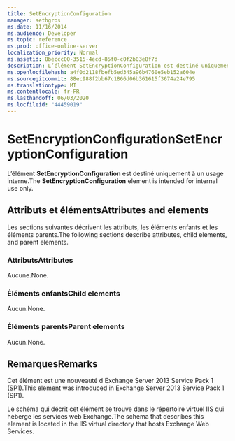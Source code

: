 ```yaml
---
title: SetEncryptionConfiguration
manager: sethgros
ms.date: 11/16/2014
ms.audience: Developer
ms.topic: reference
ms.prod: office-online-server
localization_priority: Normal
ms.assetid: 8beccc00-3515-4ecd-85f0-c0f2b03e8f7d
description: L’élément SetEncryptionConfiguration est destiné uniquement à un usage interne.
ms.openlocfilehash: a4f0d2118fbefb5ed345a96b4760e5eb152a604e
ms.sourcegitcommit: 88ec988f2bb67c1866d06b361615f3674a24e795
ms.translationtype: MT
ms.contentlocale: fr-FR
ms.lasthandoff: 06/03/2020
ms.locfileid: "44459019"
---
```

# <a name="setencryptionconfiguration"></a><span data-ttu-id="e3d58-103">SetEncryptionConfiguration</span><span class="sxs-lookup"><span data-stu-id="e3d58-103">SetEncryptionConfiguration</span></span>

<span data-ttu-id="e3d58-104">L’élément **SetEncryptionConfiguration** est destiné uniquement à un usage interne.</span><span class="sxs-lookup"><span data-stu-id="e3d58-104">The **SetEncryptionConfiguration** element is intended for internal use only.</span></span> 

## <a name="attributes-and-elements"></a><span data-ttu-id="e3d58-105">Attributs et éléments</span><span class="sxs-lookup"><span data-stu-id="e3d58-105">Attributes and elements</span></span>

<span data-ttu-id="e3d58-106">Les sections suivantes décrivent les attributs, les éléments enfants et les éléments parents.</span><span class="sxs-lookup"><span data-stu-id="e3d58-106">The following sections describe attributes, child elements, and parent elements.</span></span>
  
### <a name="attributes"></a><span data-ttu-id="e3d58-107">Attributs</span><span class="sxs-lookup"><span data-stu-id="e3d58-107">Attributes</span></span>

<span data-ttu-id="e3d58-108">Aucune.</span><span class="sxs-lookup"><span data-stu-id="e3d58-108">None.</span></span>
  
### <a name="child-elements"></a><span data-ttu-id="e3d58-109">Éléments enfants</span><span class="sxs-lookup"><span data-stu-id="e3d58-109">Child elements</span></span>

<span data-ttu-id="e3d58-110">Aucun.</span><span class="sxs-lookup"><span data-stu-id="e3d58-110">None.</span></span>
  
### <a name="parent-elements"></a><span data-ttu-id="e3d58-111">Éléments parents</span><span class="sxs-lookup"><span data-stu-id="e3d58-111">Parent elements</span></span>

<span data-ttu-id="e3d58-112">Aucun.</span><span class="sxs-lookup"><span data-stu-id="e3d58-112">None.</span></span>
  
## <a name="remarks"></a><span data-ttu-id="e3d58-113">Remarques</span><span class="sxs-lookup"><span data-stu-id="e3d58-113">Remarks</span></span>

<span data-ttu-id="e3d58-114">Cet élément est une nouveauté d'Exchange Server 2013 Service Pack 1 (SP1).</span><span class="sxs-lookup"><span data-stu-id="e3d58-114">This element was introduced in Exchange Server 2013 Service Pack 1 (SP1).</span></span>
  
<span data-ttu-id="e3d58-115">Le schéma qui décrit cet élément se trouve dans le répertoire virtuel IIS qui héberge les services web Exchange.</span><span class="sxs-lookup"><span data-stu-id="e3d58-115">The schema that describes this element is located in the IIS virtual directory that hosts Exchange Web Services.</span></span>
  

